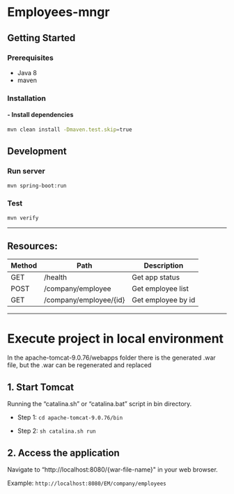 # Employees-mngr

## Getting Started

### Prerequisites

- Java 8
- maven

### Installation

#### - Install dependencies

```sh
mvn clean install -Dmaven.test.skip=true
```

## Development

### Run server

```sh
mvn spring-boot:run
```

### Test

```sh
mvn verify
```

---

## Resources:

| Method | Path                   | Description        |
|--------|------------------------|--------------------|
| GET    | /health                | Get app status     |
| POST   | /company/employee      | Get employee list  |
| GET    | /company/employee/{id} | Get employee by id |


---

# Execute project in local environment

In the apache-tomcat-9.0.76/webapps folder there is the generated .war file, but the .war can be regenerated and replaced

## 1. Start Tomcat 
Running the “catalina.sh” or “catalina.bat” script in bin directory.

- Step 1: `cd apache-tomcat-9.0.76/bin`

- Step 2: `sh catalina.sh run`

## 2. Access the application 

Navigate to “http://localhost:8080/{war-file-name}" in your web browser.

Example: `http://localhost:8080/EM/company/employees`
